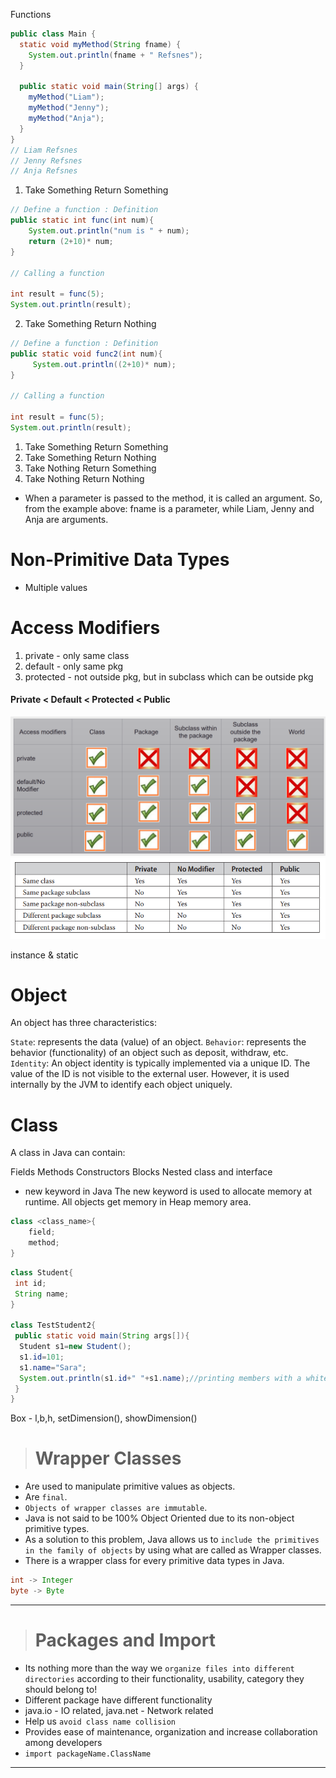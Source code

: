 
Functions
```java
public class Main {
  static void myMethod(String fname) {
    System.out.println(fname + " Refsnes");
  }

  public static void main(String[] args) {
    myMethod("Liam");
    myMethod("Jenny");
    myMethod("Anja");
  }
}
// Liam Refsnes
// Jenny Refsnes
// Anja Refsnes
```

1. Take Something Return Something
```java
// Define a function : Definition
public static int func(int num){
    System.out.println("num is " + num);
    return (2+10)* num;
}

// Calling a function

int result = func(5);
System.out.println(result);
```

2. Take Something Return Nothing
```java
// Define a function : Definition
public static void func2(int num){
     System.out.println((2+10)* num);
}

// Calling a function

int result = func(5);
System.out.println(result);
```

1. Take Something Return Something
2. Take Something Return Nothing
3. Take Nothing Return Something
4. Take Nothing Return Nothing

* When a parameter is passed to the method, it is called an argument. So, from the example above: fname is a parameter, while Liam, Jenny and Anja are arguments.

# Non-Primitive Data Types
* Multiple values

# <a id="access-modifiers"></a> Access Modifiers

1. private - only same class
2. default - only same pkg
3. protected - not outside pkg, but in subclass which can be outside pkg

#### Private < Default < Protected < Public

![](2023-04-26-11-01-09.png)
![](2023-04-26-13-14-46.png)

instance & static

# Object
An object has three characteristics:

`State`: represents the data (value) of an object.
`Behavior`: represents the behavior (functionality) of an object such as deposit, withdraw, etc.
`Identity`: An object identity is typically implemented via a unique ID. The value of the ID is not visible to the external user. However, it is used internally by the JVM to identify each object uniquely.
# Class
A class in Java can contain:

Fields
Methods
Constructors
Blocks
Nested class and interface

* new keyword in Java
The new keyword is used to allocate memory at runtime. All objects get memory in Heap memory area.
```java
class <class_name>{  
    field;  
    method;  
}  
```
```java
class Student{  
 int id;  
 String name;  
} 

class TestStudent2{  
 public static void main(String args[]){  
  Student s1=new Student();  
  s1.id=101;  
  s1.name="Sara";  
  System.out.println(s1.id+" "+s1.name);//printing members with a white space  
 }  
}  
```

Box - l,b,h, setDimension(), showDimension()

># <a id="Warapper-classes"></a>Wrapper Classes
* Are used to manipulate primitive values as objects.
* Are `final`.
* `Objects of wrapper classes are immutable`.
* Java is not said to be 100% Object Oriented due to its non-object primitive types.
* As a solution to this problem, Java allows us to `include the primitives in the family of objects` by using what are called as Wrapper classes.
* There is a wrapper class for every primitive data types in Java.
```java
int -> Integer
byte -> Byte
```
---

># <a id="package-import"></a> Packages and Import
* Its nothing more than the way we `organize files into different directories` according to their functionality, usability, category they should belong to!
* Different package have different functionality
* java.io - IO related, java.net - Network related
* Help us `avoid class name collision`
* Provides ease of maintenance, organization and increase collaboration among developers
* `import packageName.ClassName`
---

